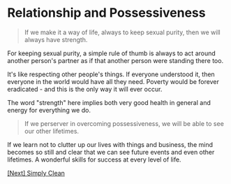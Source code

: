 # Relationship and Possessiveness

> If we make it a way of life, always to keep sexual purity, then we will always have strength.

For keeping sexual purity, a simple rule of thumb is always to act around another person's partner as if that another person were standing there too.

It's like respecting other people's things. If everyone understood it, then everyone in the world would have all they need. Poverty would be forever eradicated - and this is the only way it will ever occur.

The word "strength" here implies both very good health in general and energy for everything we do.

> If we perserver in overcoming possessiveness, we will be able to see our other lifetimes.

If we learn not to clutter up our lives with things and business, the mind becomes so still and clear that we can see future events and even other lifetimes. A wonderful skills for success at every level of life.

[\[Next\] Simply Clean](/content/49-simply-clean.md)
